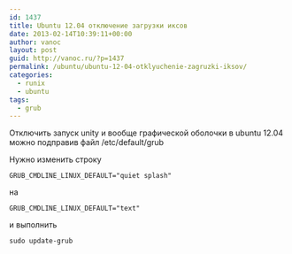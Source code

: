 ```yaml
---
id: 1437
title: Ubuntu 12.04 отключение загрузки иксов
date: 2013-02-14T10:39:11+00:00
author: vanoc
layout: post
guid: http://vanoc.ru/?p=1437
permalink: /ubuntu/ubuntu-12-04-otklyuchenie-zagruzki-iksov/
categories:
  - runix
  - ubuntu
tags:
  - grub
---
```

Отключить запуск unity и вообще графической оболочки в ubuntu 12.04 можно подправив файл /etc/default/grub

Нужно изменить строку
  
`GRUB_CMDLINE_LINUX_DEFAULT="quiet splash"`
  
на
  
`GRUB_CMDLINE_LINUX_DEFAULT="text"`
  
и выполнить
  
`sudo update-grub`